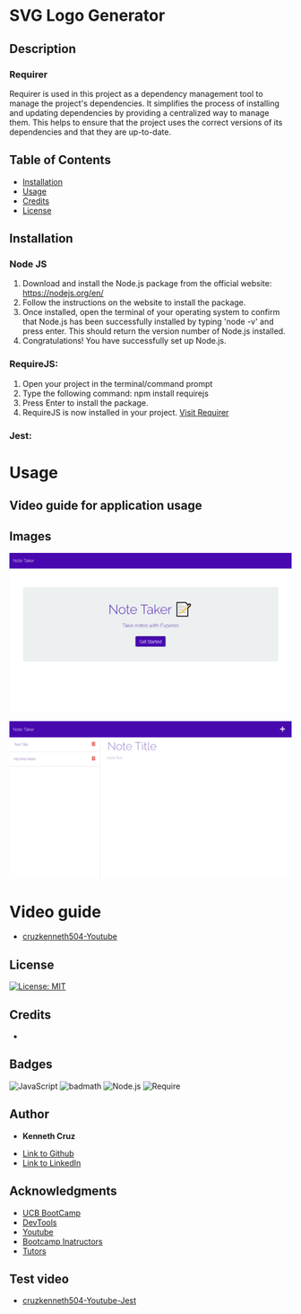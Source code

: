 # SVG Logo Generator

## Description 



### **Requirer**
Requirer is used in this project as a dependency management tool to manage the project's dependencies. It simplifies the process of installing and updating dependencies by providing a centralized way to manage them. This helps to ensure that the project uses the correct versions of its dependencies and that they are up-to-date.


## Table of Contents 



* [Installation](#installation)
* [Usage](#usage)
* [Credits](#credits)
* [License](#license)


## Installation

### Node JS

1. Download and install the Node.js package from the official website: https://nodejs.org/en/
2. Follow the instructions on the website to install the package. 
3. Once installed, open the terminal of your operating system to confirm that Node.js has been successfully installed by typing 'node -v' and press enter. This should return the version number of Node.js installed. 
4. Congratulations! You have successfully set up Node.js.  

### RequireJS:

1. Open your project in the terminal/command prompt
2. Type the following command: npm install requirejs
3. Press Enter to install the package.
4. RequireJS is now installed in your project.
 [Visit Requirer](https://requirejs.org/)

### Jest:



# Usage 

## Video guide for application usage

 


## Images

![HOME](./Assets/HomeScreenshot.png)

![NOTE](./Assets/AppScreenshot.png)



# Video guide

- [cruzkenneth504-Youtube]() 



## License
[![License: MIT](https://img.shields.io/badge/License-MIT-yellow.svg)](https://opensource.org/licenses/MIT)



## Credits
 - 


## Badges
![JavaScript](https://img.shields.io/badge/JavaScript-ES6-yellow)
![badmath](https://img.shields.io/github/languages/top/nielsenjared/badmath)
![Node.js](https://img.shields.io/badge/Node.js-v16.0.0-green)
![Require](https://img.shields.io/badge/Require.js-v2.3.6-orange)

## **Author**

* **Kenneth Cruz** 
 
- [Link to Github](https://github.com/cruzkenneth504)
- [Link to LinkedIn](linkedin.com/in/cruzkenneth504)

## **Acknowledgments**

* [UCB BootCamp](https://bootcamp.berkeley.edu/)
* [DevTools](https://dev.to/)
* [Youtube](https://www.youtube.com/)
* [Bootcamp Inatructors](https://bootcamp.berkeley.edu/)
* [Tutors]( https://tinyurl.com/BootCampTutorTeam)
 

## Test video

- [cruzkenneth504-Youtube-Jest]() 

